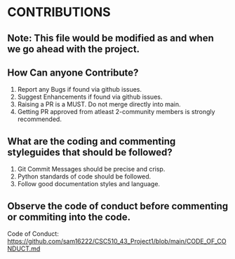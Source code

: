 # CONTRIBUTIONS

## Note: This file would be modified as and when we go ahead with the project.

## How Can anyone Contribute?

1. Report any Bugs if found via github issues.
2. Suggest Enhancements if found via github issues.
3. Raising a PR is a MUST. Do not merge directly into main.
4. Getting PR approved from atleast 2-community members is strongly recommended.

## What are the coding and commenting styleguides that should be followed?

1. Git Commit Messages should be precise and crisp.
2. Python standards of code should be followed.
3. Follow good documentation styles and language.

## Observe the code of conduct before commenting or commiting into the code.

Code of Conduct: https://github.com/sam16222/CSC510_43_Project1/blob/main/CODE_OF_CONDUCT.md
